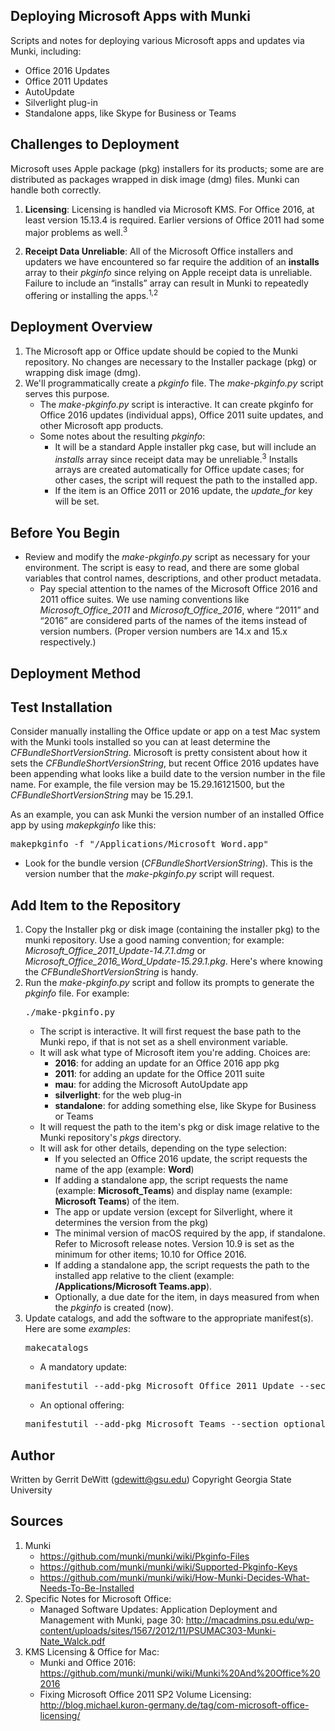 Deploying Microsoft Apps with Munki
----------
Scripts and notes for deploying various Microsoft apps and updates via Munki, including:
* Office 2016 Updates
* Office 2011 Updates
* AutoUpdate
* Silverlight plug-in
* Standalone apps, like Skype for Business or Teams

## Challenges to Deployment ##
Microsoft uses Apple package (pkg) installers for its products; some are are distributed as packages wrapped in disk image (dmg) files.  Munki can handle both correctly.

1. **Licensing**: Licensing is handled via Microsoft KMS.  For Office 2016, at least version 15.13.4 is required.  Earlier versions of Office 2011 had some major problems as well.<sup>3</sup>

2. **Receipt Data Unreliable**: All of the Microsoft Office installers and updaters we have encountered so far require the addition of an **installs** array to their *pkginfo* since relying on Apple receipt data is unreliable.  Failure to include an “installs” array can result in Munki to repeatedly offering or installing the apps.<sup>1,2</sup>

## Deployment Overview ##
1. The Microsoft app or Office update should be copied to the Munki repository.  No changes are necessary to the Installer package (pkg) or wrapping disk image (dmg).
2. We'll programmatically create a *pkginfo* file.  The *make-pkginfo.py* script serves this purpose.
   * The *make-pkginfo.py* script is interactive.  It can create pkginfo for Office 2016 updates (individual apps), Office 2011 suite updates, and other Microsoft app products.
   * Some notes about the resulting *pkginfo*:
      - It will be a standard Apple installer pkg case, but will include an *installs* array since receipt data may be unreliable.<sup>3</sup>  Installs arrays are created automatically for Office update cases; for other cases, the script will request the path to the installed app.
      - If the item is an Office 2011 or 2016 update, the *update_for* key will be set.

Before You Begin
----------
* Review and modify the *make-pkginfo.py* script as necessary for your environment.  The script is easy to read, and there are some global variables that control names, descriptions, and other product metadata.
   - Pay special attention to the names of the Microsoft Office 2016 and 2011 office suites.  We use naming conventions like *Microsoft_Office_2011* and *Microsoft_Office_2016*, where “2011” and “2016” are considered parts of the names of the items instead of version numbers.  (Proper version numbers are 14.x and 15.x respectively.)

Deployment Method
----------
## Test Installation ##
Consider manually installing the Office update or app on a test Mac system with the Munki tools installed so you can at least determine the *CFBundleShortVersionString*.  Microsoft is pretty consistent about how it sets the *CFBundleShortVersionString*, but recent Office 2016 updates have been appending what looks like a build date to the version number in the file name.  For example, the file version may be 15.29.16121500, but the *CFBundleShortVersionString* may be 15.29.1.

As an example, you can ask Munki the version number of an installed Office app by using *makepkginfo* like this:
   <pre>makepkginfo -f "/Applications/Microsoft Word.app"</pre>
   * Look for the bundle version (*CFBundleShortVersionString*).  This is the version number that the *make-pkginfo.py* script will request.

## Add Item to the Repository ##
1. Copy the Installer pkg or disk image (containing the installer pkg) to the munki repository.  Use a good naming convention; for example: *Microsoft_Office_2011_Update-14.7.1.dmg* or *Microsoft_Office_2016_Word_Update-15.29.1.pkg*.  Here's where knowing the *CFBundleShortVersionString* is handy.
2. Run the *make-pkginfo.py* script and follow its prompts to generate the *pkginfo* file.  For example:
   <pre>./make-pkginfo.py</pre>
   * The script is interactive.  It will first request the base path to the Munki repo, if that is not set as a shell environment variable.
   * It will ask what type of Microsoft item you're adding.  Choices are:
      - **2016**: for adding an update for an Office 2016 app pkg
      - **2011**: for adding an update for the Office 2011 suite
      - **mau**: for adding the Microsoft AutoUpdate app
      - **silverlight**: for the web plug-in
      - **standalone**: for adding something else, like Skype for Business or Teams
   * It will request the path to the item's pkg or disk image relative to the Munki repository's *pkgs* directory.
   * It will ask for other details, depending on the type selection:
      - If you selected an Office 2016 update, the script requests the name of the app (example: **Word**)
      - If adding a standalone app, the script requests the name (example: **Microsoft_Teams**) and display name (example: **Microsoft Teams**) of the item.
      - The app or update version (except for Silverlight, where it determines the version from the pkg)
      - The minimal version of macOS required by the app, if standalone.  Refer to Microsoft release notes.  Version 10.9 is set as the minimum for other items; 10.10 for Office 2016.
      - If adding a standalone app, the script requests the path to the installed app relative to the client (example: **/Applications/Microsoft Teams.app**).
      - Optionally, a due date for the item, in days measured from when the *pkginfo* is created (now).
3. Update catalogs, and add the software to the appropriate manifest(s).  Here are some *examples*:
   <pre>makecatalogs</pre>
   * A mandatory update:
   <pre>manifestutil --add-pkg Microsoft_Office_2011_Update --section managed_updates --manifest includes/common-managed_updates</pre>
   * An optional offering:
   <pre>manifestutil --add-pkg Microsoft_Teams --section optional_installs --manifest includes/common-optional_installs</pre>

Author
----------
Written by Gerrit DeWitt (gdewitt@gsu.edu)
Copyright Georgia State University

Sources
----------
1. Munki
   - https://github.com/munki/munki/wiki/Pkginfo-Files
   - https://github.com/munki/munki/wiki/Supported-Pkginfo-Keys
   - https://github.com/munki/munki/wiki/How-Munki-Decides-What-Needs-To-Be-Installed
2. Specific Notes for Microsoft Office:
   - Managed Software Updates: Application Deployment and Management with Munki, page 30: http://macadmins.psu.edu/wp-content/uploads/sites/1567/2012/11/PSUMAC303-Munki-Nate_Walck.pdf
3. KMS Licensing & Office for Mac:
   - Munki and Office 2016: https://github.com/munki/munki/wiki/Munki%20And%20Office%202016
   - Fixing Microsoft Office 2011 SP2 Volume Licensing: http://blog.michael.kuron-germany.de/tag/com-microsoft-office-licensing/

